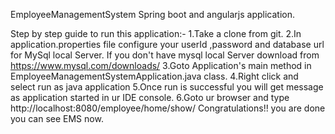EmployeeManagementSystem
Spring boot and angularjs application.

Step by step guide to run this application:- 1.Take a clone from git. 2.In application.properties file configure your userId ,password and database url for MySql local Server. If you don't have mysql local Server download from https://www.mysql.com/downloads/ 3.Goto Application's main method in EmployeeManagementSystemApplication.java class. 4.Right click and select run as java application 5.Once run is successful you will get message as application started in ur IDE console. 6.Goto ur browser and type http://localhost:8080/employee/home/show/ Congratulations!! you are done you can see EMS now.

